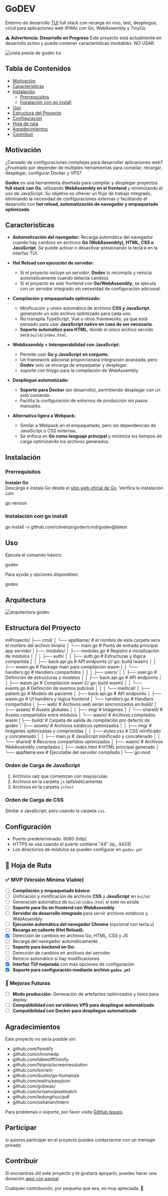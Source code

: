 # GoDEV


Entorno de desarrollo [TUI](https://en.wikipedia.org/wiki/Text-based_user_interface) full stack con recarga en vivo, test, despliegue, ci/cd para aplicaciones web (PWA) con Go, WebAssembly y TinyGo.

⚠️ **Advertencia: Desarrollo en Progreso**
Este proyecto está actualmente en desarrollo activo y puede contener características inestables. NO USAR.

![vista previa de godev tui](docs/tui.JPG)

## Tabla de Contenidos
- [Motivación](#motivación)
- [Características](#características)
- [Instalación](#instalación)
  - [Prerrequisitos](#prerrequisitos)
  - [Instalación con go install](#instalación-con-go-install)
- [Uso](#uso)
- [Estructura del Proyecto](#estructura-del-proyecto)
- [Configuración](#configuración)
- [Hoja de ruta](#-hoja-de-ruta)
- [Agradecimientos](#prerrequisitos)
- [Contribuir](#contribuir)

## Motivación  

¿Cansado de configuraciones complejas para desarrollar aplicaciones web? ¿Frustrado por depender de múltiples herramientas para compilar, recargar, desplegar, configurar Docker y VPS?  

**Godev** es una herramienta diseñada para compilar y desplegar proyectos **full stack con Go**, utilizando **WebAssembly en el frontend** y minimizando el uso de JavaScript. Su objetivo es ofrecer un flujo de trabajo integrado, eliminando la necesidad de configuraciones externas y facilitando el desarrollo con **hot reload, automatización de navegador y empaquetado optimizado**.  

## Características  

- **Automatización del navegador:** Recarga automática del navegador cuando hay cambios en archivos **Go (WebAssembly), HTML, CSS o JavaScript**. Se puede activar o desactivar presionando la tecla `W` en la interfaz TUI.

- **Hot Reload con ejecución de servidor:**  
  - Si el proyecto incluye un servidor, **Godev** lo recompila y reinicia automáticamente cuando detecta cambios.  
  - Si el proyecto es solo frontend con **Go/WebAssembly**, se ejecuta con un servidor integrado sin necesidad de configuración adicional.  

- **Compilación y empaquetado optimizado:**  
  - Minificación y unión automática de archivos **CSS y JavaScript**, generando un solo archivo optimizado para cada uno.  
  - No transpila TypeScript, Vue u otros frameworks, ya que está pensado para usar **JavaScript nativo en caso de ser necesario**.  
  - **Soporte automático para HTML**, donde el único archivo servido será `build/index.html`.

- **WebAssembly + Interoperabilidad con JavaScript:**  
  - Permite usar **Go y JavaScript en conjunto**.  
  - Un framework adicional proporcionará integración avanzada, pero **Godev** solo se encarga de empaquetar y desplegar. 
  - soporte con tinygo para la compilación de WebAssembly.

- **Despliegue automatizado:**  
  - **Soporte para Docker** (en desarrollo), permitiendo desplegar con un solo comando.  
  - Facilita la configuración de entornos de producción sin pasos manuales.  

- **Alternativa ligera a Webpack:**  
  - Similar a Webpack en el empaquetado, pero sin dependencias de JavaScript o CSS externas.  
  - Se enfoca en **Go como lenguaje principal** y minimiza los tiempos de carga optimizando los archivos generados.  

## Instalación

### Prerrequisitos
 **Instalar Go**  
   Descarga e instala Go desde el [sitio web oficial de Go](https://go.dev/dl/).
   Verifica la instalación con:
   
   go version

### Instalación con go install
	
go install -v github.com/cdvelop/godev/cmd/godev@latest


## Uso
Ejecuta el comando básico:

godev

Para ayuda y opciones disponibles:

godev

## Arquitectura
![arquitectura godev](docs/godev.arq.svg)

## Estructura del Proyecto

miProyecto/
├── cmd/
│   └── appName/           # el nombre de esta carpeta sera el nombre del archivo binario
│       └── main.go        # Punto de entrada principal app servidor
|
├── modules/
│   ├── modules.go         # Registro e inicialización de módulos
│   │
│   ├── auth/
│   │   ├── auth.go        # Estructuras y lógica compartida
│   │   ├── back.api.go    # API endpoints (// go: build !wasm)
│   │   ├── wasm.go        # Package main para compilación wasm
│   │   └── handlers.go    # Handlers compartidos
│   │
│   ├── users/
│   │   ├── user.go        # Definición de estructuras y modelos
│   │   ├── back.api.go    # API endpoints
│   │   ├── wasm.go        # Compilación wasm (// go: build wasm)
│   │   └── events.go      # Definición de eventos pub/sub
│   │
│   └── medical/
│       ├── patient.go     # Modelo de paciente
│       ├── back.api.go    # API endpoints
│       ├── wasm.go        # UI handlers y lógica frontend
│       └── handlers.go    # Handlers compartidos
│
├── web/                   # Archivos web serán sincronizados en build/
│   ├── assets/            # Assets globales
│   │   ├── img/           # Imágenes
│   │   └── shared/        # Assets compartidos entre módulos
│   └── wasm/              # Archivos compilados wasm
|
├── build/                 # Carpeta de salida de compilación por defecto de godev
│   ├── assets/            # Archivos estáticos optimizados
│   │   ├── img/           # Imágenes optimizadas y comprimidas
│   │   ├── styles.css     # CSS minificado y concatenado
│   │   ├── main.js        # JavaScript minificado y concatenado
│   │   └── shared/        # Recursos compartidos optimizados
│   ├── wasm/              # Archivos WebAssembly compilados
│   ├── index.html         # HTML principal generado
│   └── appName.exe        # Ejecutable del servidor compilado
|
└── go.mod


### Orden de Carga de JavaScript
1. Archivos raíz que comienzan con mayúsculas
2. Archivos en la carpeta `js` (alfabéticamente)
3. Archivos en la carpeta `jsTest`

### Orden de Carga de CSS
Similar a JavaScript, pero usando la carpeta `css`.

## Configuración
- Puerto predeterminado: 8080 (http)
- HTTPS se usa cuando el puerto contiene "44" (ej., 4433)
- Los directorios de módulos se pueden configurar en `godev.yml`

## 📌 Hoja de Ruta  

### ✅ MVP (Versión Mínima Viable)  
- [ ] **Compilación y empaquetado básico:**  
- [ ] Unificación y minificación de archivos **CSS** y **JavaScript** en `build/`  
- [ ] Generación automática de `build/index.html` si este no existe  
- [ ] **Soporte para Go en frontend con WebAssembly**  
- [ ] **Servidor de desarrollo integrado** para servir archivos estáticos y WebAssembly  
- [ ] **Ejecución automática del navegador Chrome** (opcional con tecla `w`)  
- [ ] **Recarga en caliente (Hot Reload):**  
- [x] Detección de cambios en archivos Go, HTML, CSS y JS  
- [ ] Recarga del navegador automáticamente  
- [ ] **Soporte para backend en Go:**  
- [ ] Detección de cambios en archivos del servidor  
- [ ] Reinicio automático si hay modificaciones  
- [x] **Interfaz TUI mejorada** con más opciones de configuración  
- [x] **Soporte para configuración mediante archivo `godev.yml`**  

### 🚀 Mejoras Futuras  
- [ ] **Modo producción:** Generación de artefactos optimizados y listos para deploy  
- [ ] **Compatibilidad con servidores VPS para despliegue automatizado**  
- [ ] **Compatibilidad con Docker para despliegue automatizado**  

## Agradecimientos
Este proyecto no sería posible sin:
- github.com/fsnotify
- github.com/chromedp
- github.com/tdewolff/minify
- github.com/fstanis/screenresolution
- github.com/lxn/win
- github.com/dustin/go-humanize
- github.com/mailru/easyjson
- github.com/gobwas/
- github.com/orisano/pixelmatch
- github.com/ledongthuc/pdf
- github.com/osharian/intern

Para problemas o soporte, por favor visita [GitHub Issues](https://github.com/cdvelop/godev/issues).

## Participar
si quieres participar en el proyecto puedes contactarme con un mensaje privado 


## Contribuir

Si encuentras útil este proyecto y te gustaría apoyarlo, puedes hacer una donación [aquí con paypal](https://paypal.me/cdvelop?country.x=CL&locale.x=es_XC)

Cualquier contribución, por pequeña que sea, es muy apreciada. 🙌